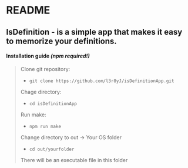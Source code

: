 # README

## **IsDefinition** - is a simple app that makes it easy to memorize your definitions.

#### Installation guide *(npm required!)*

>Clone git repository:
>
>- `git clone https://github.com/l3r8yJ/isDefinitionApp.git`
>
>Chage directory:
>
>- `cd isDefinitionApp`
>
>Run make: 
>
>- `npm run make`
>
>Change directory to out -> Your OS folder
>
>- `cd out/yourfolder`
>
> There will be an executable file in this folder 
